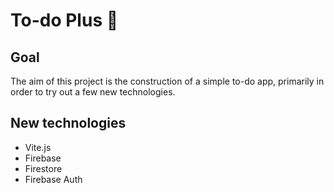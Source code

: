 # To-do Plus 📔

## Goal

The aim of this project is the construction of a simple to-do app, primarily in order to try out a few new technologies.

## New technologies

- Vite.js
- Firebase
- Firestore
- Firebase Auth
